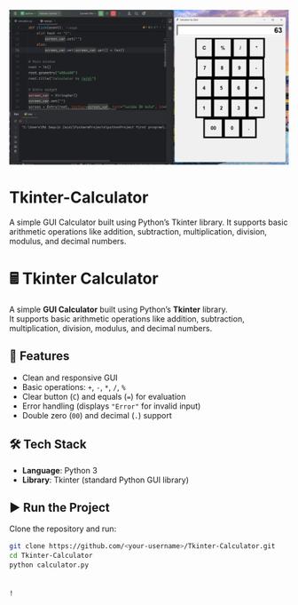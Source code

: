 ![image alt](https://github.com/mdsaquibzaidi/Tkinter-Calculator/blob/afb040cb7cdeaf252508a220931f10e0a3ebf01f/Screenshot%202025-08-19%20204822.png)
# Tkinter-Calculator
A simple GUI Calculator built using Python’s Tkinter library. It supports basic arithmetic operations like addition, subtraction, multiplication, division, modulus, and decimal numbers. 
# 🖩 Tkinter Calculator

A simple **GUI Calculator** built using Python’s **Tkinter** library.  
It supports basic arithmetic operations like addition, subtraction, multiplication, division, modulus, and decimal numbers.  

## 🚀 Features
- Clean and responsive GUI  
- Basic operations: `+`, `-`, `*`, `/`, `%`  
- Clear button (`C`) and equals (`=`) for evaluation  
- Error handling (displays `"Error"` for invalid input)  
- Double zero (`00`) and decimal (`.`) support  

## 🛠️ Tech Stack
- **Language**: Python 3  
- **Library**: Tkinter (standard Python GUI library)


## ▶️ Run the Project
Clone the repository and run:
```bash
git clone https://github.com/<your-username>/Tkinter-Calculator.git
cd Tkinter-Calculator
python calculator.py


!
